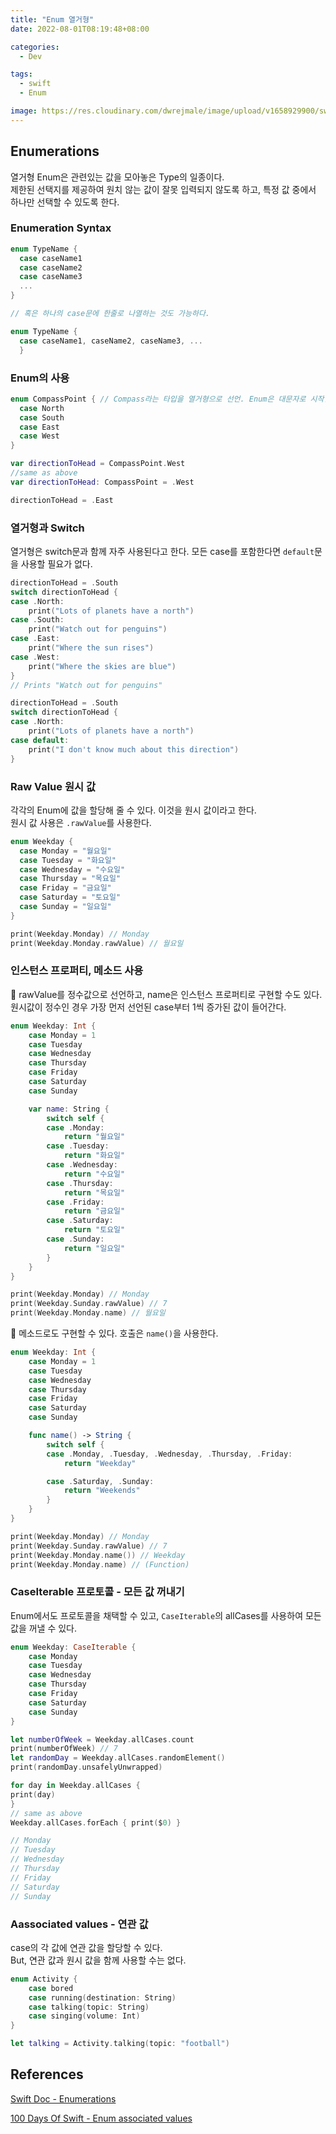 ```yaml
---
title: "Enum 열거형"
date: 2022-08-01T08:19:48+08:00

categories:
  - Dev

tags:
  - swift
  - Enum

image: https://res.cloudinary.com/dwrejmale/image/upload/v1658929900/swift_dpaoqx.png
---
```


## Enumerations

열거형 Enum은 관련있는 값을 모아놓은 Type의 일종이다.  
제한된 선택지를 제공하여 원치 않는 값이 잘못 입력되지 않도록 하고, 특정 값 중에서 하나만 선택할 수 있도록 한다.

### Enumeration Syntax

```swift
enum TypeName {
  case caseName1
  case caseName2
  case caseName3
  ...
}

// 혹은 하나의 case문에 한줄로 나열하는 것도 가능하다.

enum TypeName {
  case caseName1, caseName2, caseName3, ...
  }
```

### Enum의 사용

```swift
enum CompassPoint { // Compass라는 타입을 열거형으로 선언. Enum은 대문자로 시작한다.
  case North
  case South
  case East
  case West
}

var directionToHead = CompassPoint.West
//same as above
var directionToHead: CompassPoint = .West

directionToHead = .East
```

### 열거형과 Switch

열거형은 switch문과 함께 자주 사용된다고 한다. 모든 case를 포함한다면 `default`문을 사용할 필요가 없다.

```swift
directionToHead = .South
switch directionToHead {
case .North:
    print("Lots of planets have a north")
case .South:
    print("Watch out for penguins")
case .East:
    print("Where the sun rises")
case .West:
    print("Where the skies are blue")
}
// Prints "Watch out for penguins"
```

```swift
directionToHead = .South
switch directionToHead {
case .North:
    print("Lots of planets have a north")
case default:
    print("I don't know much about this direction")
}
```

### Raw Value 원시 값

각각의 Enum에 값을 할당해 줄 수 있다. 이것을 원시 값이라고 한다.  
원시 값 사용은 `.rawValue`를 사용한다.

```swift
enum Weekday {
  case Monday = "월요일"
  case Tuesday = "화요일"
  case Wednesday = "수요일"
  case Thursday = "목요일"
  case Friday = "금요일"
  case Saturday = "토요일"
  case Sunday = "일요일"
}

print(Weekday.Monday) // Monday
print(Weekday.Monday.rawValue) // 월요일
```

### 인스턴스 프로퍼티, 메소드 사용

📖 rawValue를 정수값으로 선언하고, name은 인스턴스 프로퍼티로 구현할 수도 있다.  
원시값이 정수인 경우 가장 먼저 선언된 case부터 1씩 증가된 값이 들어간다.

```swift
enum Weekday: Int {
    case Monday = 1
    case Tuesday
    case Wednesday
    case Thursday
    case Friday
    case Saturday
    case Sunday

    var name: String {
        switch self {
        case .Monday:
            return "월요일"
        case .Tuesday:
            return "화요일"
        case .Wednesday:
            return "수요일"
        case .Thursday:
            return "목요일"
        case .Friday:
            return "금요일"
        case .Saturday:
            return "토요일"
        case .Sunday:
            return "일요일"
        }
    }
}

print(Weekday.Monday) // Monday
print(Weekday.Sunday.rawValue) // 7
print(Weekday.Monday.name) // 월요일
```

📖 메소드로도 구현할 수 있다. 호출은 `name()`을 사용한다.

```swift
enum Weekday: Int {
    case Monday = 1
    case Tuesday
    case Wednesday
    case Thursday
    case Friday
    case Saturday
    case Sunday

    func name() -> String {
        switch self {
        case .Monday, .Tuesday, .Wednesday, .Thursday, .Friday:
            return "Weekday"

        case .Saturday, .Sunday:
            return "Weekends"
        }
    }
}

print(Weekday.Monday) // Monday
print(Weekday.Sunday.rawValue) // 7
print(Weekday.Monday.name()) // Weekday
print(Weekday.Monday.name) // (Function)
```

### CaseIterable 프로토콜 - 모든 값 꺼내기

Enum에서도 프로토콜을 채택할 수 있고, `CaseIterable`의 allCases를 사용하여 모든 값을 꺼낼 수 있다.

```swift
enum Weekday: CaseIterable {
    case Monday
    case Tuesday
    case Wednesday
    case Thursday
    case Friday
    case Saturday
    case Sunday
}

let numberOfWeek = Weekday.allCases.count
print(numberOfWeek) // 7
let randomDay = Weekday.allCases.randomElement()
print(randomDay.unsafelyUnwrapped)

for day in Weekday.allCases {
print(day)
}
// same as above
Weekday.allCases.forEach { print($0) }

// Monday
// Tuesday
// Wednesday
// Thursday
// Friday
// Saturday
// Sunday

```

### Aassociated values - 연관 값

case의 각 값에 연관 값을 할당할 수 있다.  
But, 연관 값과 원시 값을 함께 사용할 수는 없다.

```swift
enum Activity {
    case bored
    case running(destination: String)
    case talking(topic: String)
    case singing(volume: Int)
}

let talking = Activity.talking(topic: "football")
```

## References

[Swift Doc - Enumerations](https://docs.swift.org/swift-book/LanguageGuide/Enumerations.html)

[100 Days Of Swift - Enum associated values](https://www.hackingwithswift.com/sixty/2/9/enum-associated-values)
